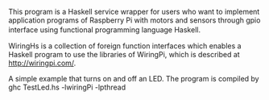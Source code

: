 This program is a Haskell service wrapper for users who want to implement application programs of Raspberry Pi with motors and sensors through gpio interface using functional programming language Haskell.　

WiringHs is a collection of foreign function interfaces which enables a Haskell program to use the libraries of WiringPi, which is described at http://wiringpi.com/.

A simple example that turns on and off an LED.
The program is compiled by
ghc TestLed.hs -lwiringPi -lpthread
